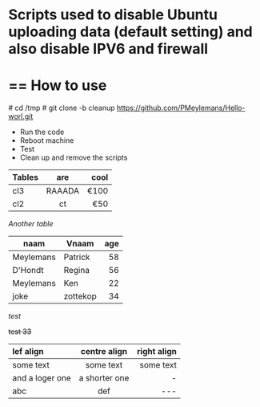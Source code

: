 Scripts used to disable Ubuntu uploading data (default setting) and also disable IPV6 and firewall
=
==
How to use
==

\# cd /tmp 
\# git clone -b cleanup https://github.com/PMeylemans/Hello-worl.git

- Run the code
- Reboot machine
- Test
- Clean up and remove the scripts

| Tables | are | cool|
| -------|:---:| ---:|
| cl3    | RAAADA  | €100|
| cl2    | ct  | €50 |

*Another table*

| naam | Vnaam | age|
| ----| ---| ----:|
| Meylemans|Patrick|58|
|D'Hondt|Regina|56|
|Meylemans|Ken|22|
|joke|zottekop|34|

*test*

~~test 33~~

|lef align| centre align| right align|
|:---|:---:|---:|
|some text|some text|some text|
|and a loger one| a shorter one| -| 
|abc|def|---|

